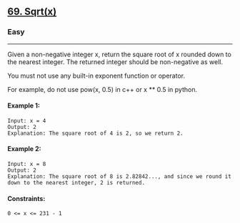 [69. Sqrt(x)](https://leetcode.com/problems/sqrtx/)
---------------------------------------------------------------------------------------------------------------------------------------------

### Easy
---------------------------------------------------------------------------------------------------------------------------------------------

Given a non-negative integer x, return the square root of x rounded down to the nearest integer. The returned integer should be non-negative as well.

You must not use any built-in exponent function or operator.

For example, do not use pow(x, 0.5) in c++ or x ** 0.5 in python.
 
#### Example 1:
```
Input: x = 4
Output: 2
Explanation: The square root of 4 is 2, so we return 2.
```
#### Example 2:
```
Input: x = 8
Output: 2
Explanation: The square root of 8 is 2.82842..., and since we round it down to the nearest integer, 2 is returned.
```
#### Constraints:
```
0 <= x <= 231 - 1
```
